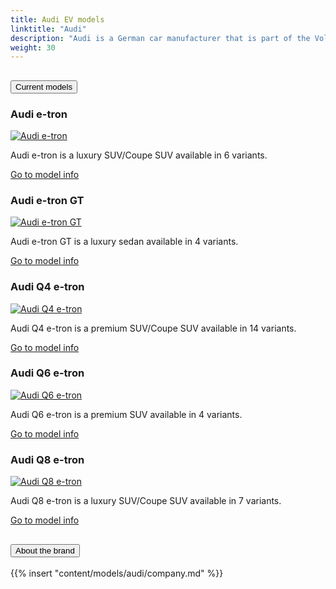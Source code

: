 ```yaml
---
title: Audi EV models
linktitle: "Audi"
description: "Audi is a German car manufacturer that is part of the Volkswagen Group. It is known for its premium and sporty vehicles, as well as its slogan 'Vorsprung durch Technik', which means 'Progress through Technology'."
weight: 30
---
```

<!-- markdownlint-disable MD033 -->
<!-- markdownlint-disable MD010 -->


<div class="accordion" id="accordionPanelsStayOpenExample">
    <div class="accordion-item">
        <h2 class="accordion-header">
            <button class="accordion-button" type="button" data-bs-toggle="collapse" data-bs-target="#panelsStayOpen-collapseOne" aria-expanded="true" aria-controls="panelsStayOpen-collapseOne">
                        Current models
            </button>
        </h2>
        <div id="panelsStayOpen-collapseOne" class="accordion-collapse collapse show">
            <div class="accordion-body">
    <div class="container p-3 mb-4 bg-body-tertiary rounded border">
        <h3>Audi e-tron</h3>
        <div class="row">
            <div class="col col-12 col-md-6">
                <a href="e-tron">
                    <img src="https://media.evkx.net/multimedia/models/audi/e-tron/e-tron_s/main_1_st.jpg" class="img-fluid" alt="Audi e-tron" >
                </a>
            </div>
            <div class="col col-12 col-md-6"><p>
Audi e-tron is a luxury SUV/Coupe SUV available in 6 variants.
</p>
	<a href="e-tron/" class="btn btn-outline-primary" role="button">Go to model info</a>
		</div>
	</div>
</div>
    <div class="container p-3 mb-4 bg-body-tertiary rounded border">
        <h3>Audi e-tron GT</h3>
        <div class="row">
            <div class="col col-12 col-md-6">
                <a href="e-tron_gt">
                    <img src="https://media.evkx.net/multimedia/models/audi/e-tron_gt/e-tron_gt/main_1_st.jpg" class="img-fluid" alt="Audi e-tron GT" >
                </a>
            </div>
            <div class="col col-12 col-md-6"><p>
Audi e-tron GT is a luxury sedan available in 4 variants.
</p>
	<a href="e-tron_gt/" class="btn btn-outline-primary" role="button">Go to model info</a>
		</div>
	</div>
</div>
    <div class="container p-3 mb-4 bg-body-tertiary rounded border">
        <h3>Audi Q4 e-tron</h3>
        <div class="row">
            <div class="col col-12 col-md-6">
                <a href="q4_e-tron">
                    <img src="https://media.evkx.net/multimedia/models/audi/q4_e-tron/q4_sportback_50_e-tron_quattro/main_1_st.jpg" class="img-fluid" alt="Audi Q4 e-tron" >
                </a>
            </div>
            <div class="col col-12 col-md-6"><p>
Audi Q4 e-tron is a premium SUV/Coupe SUV available in 14 variants.
</p>
	<a href="q4_e-tron/" class="btn btn-outline-primary" role="button">Go to model info</a>
		</div>
	</div>
</div>
    <div class="container p-3 mb-4 bg-body-tertiary rounded border">
        <h3>Audi Q6 e-tron</h3>
        <div class="row">
            <div class="col col-12 col-md-6">
                <a href="q6_e-tron">
                    <img src="https://media.evkx.net/multimedia/models/audi/q6_e-tron/q6_e-tron_quattro/main_1_st.jpg" class="img-fluid" alt="Audi Q6 e-tron" >
                </a>
            </div>
            <div class="col col-12 col-md-6"><p>
Audi Q6 e-tron is a premium SUV available in 4 variants.
</p>
	<a href="q6_e-tron/" class="btn btn-outline-primary" role="button">Go to model info</a>
		</div>
	</div>
</div>
    <div class="container p-3 mb-4 bg-body-tertiary rounded border">
        <h3>Audi Q8 e-tron</h3>
        <div class="row">
            <div class="col col-12 col-md-6">
                <a href="q8_e-tron">
                    <img src="https://media.evkx.net/multimedia/models/audi/q8_e-tron/sq8_e-tron/exterior_1_st.jpeg" class="img-fluid" alt="Audi Q8 e-tron" >
                </a>
            </div>
            <div class="col col-12 col-md-6"><p>
Audi Q8 e-tron is a luxury SUV/Coupe SUV available in 7 variants.
</p>
	<a href="q8_e-tron/" class="btn btn-outline-primary" role="button">Go to model info</a>
		</div>
	</div>
</div>
        </div>
    </div>
</div><div class="accordion-item">
    <h2 class="accordion-header">
        <button class="accordion-button" type="button" data-bs-toggle="collapse" data-bs-target="#module-company" aria-expanded="true" aria-controls="module-company">
            About the brand
        </button>
    </h2>
    <div id="module-company" class="accordion-collapse collapse">
        <div class="accordion-body">
{{% insert "content/models/audi/company.md" %}}
</div>
</div>
</div>
</div>
